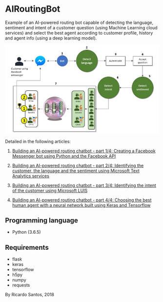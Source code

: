 # AIRoutingBot

Example of an AI-powered routing bot capable of detecting the language, 
sentiment and intent of a customer question (using Machine Learning cloud services) and select the best agent according 
to customer profile, history and agent info (using a deep learning model).

![Diagram](./diagram.jpg)

Detailed in the following articles:
1. [Building an AI-powered routing chatbot - part 1/4: Creating a Facebook Messenger bot using Python and the Facebook API](http://www.ricardoencarnacaosantos.com/howto/ai_routing_bot/Building_an_AI_powered_routing_chatbot_PART_1.htm)

2. [Building an AI-powered routing chatbot - part 2/4: Identifying the customer, the language and the sentiment using Microsoft Text Analytics services](http://www.ricardoencarnacaosantos.com/howto/ai_routing_bot/Building_an_AI_powered_routing_chatbot_PART_2.htm)

3. [Building an AI-powered routing chatbot - part 3/4: Identifying the intent of the customer using Microsoft LUIS](http://www.ricardoencarnacaosantos.com/howto/ai_routing_bot/Building_an_AI_powered_routing_chatbot_PART_3.htm)

4. [Building an AI-powered routing chatbot - part 4/4: Choosing the best human agent with a neural network built using Keras and Tensorflow](http://www.ricardoencarnacaosantos.com/howto/ai_routing_bot/Building_an_AI_powered_routing_chatbot_PART_4.htm)


## Programming language

* Python (3.6.5)

## Requirements

* flask 
* keras 
* tensorflow 
* h5py 
* numpy 
* requests



By Ricardo Santos, 2018
